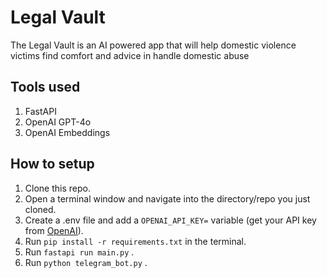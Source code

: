 ﻿# Legal Vault

The Legal Vault is an AI powered app that will help domestic violence victims find comfort and advice in handle domestic abuse

## Tools used

1. FastAPI
2. OpenAI GPT-4o
3. OpenAI Embeddings

## How to setup

1. Clone this repo.
2. Open a terminal window and navigate into the directory/repo you just cloned.
3. Create a .env file and add a `OPENAI_API_KEY=` variable (get your API key from [OpenAI](https://platform.openai.com/organization/api-keys)).
4. Run `pip install -r requirements.txt` in the terminal.
5. Run `fastapi run main.py` .
6. Run `python telegram_bot.py` .
